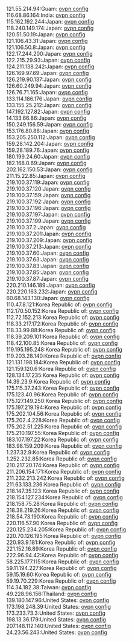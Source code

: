 121.55.214.94:Guam: [ovpn config](vpn/121_55_214_94.ovpn)  
116.68.86.164:India: [ovpn config](vpn/116_68_86_164.ovpn)  
115.162.192.244:Japan: [ovpn config](vpn/115_162_192_244.ovpn)  
118.240.149.174:Japan: [ovpn config](vpn/118_240_149_174.ovpn)  
120.51.50.19:Japan: [ovpn config](vpn/120_51_50_19.ovpn)  
121.106.43.31:Japan: [ovpn config](vpn/121_106_43_31.ovpn)  
121.106.50.8:Japan: [ovpn config](vpn/121_106_50_8.ovpn)  
122.17.244.200:Japan: [ovpn config](vpn/122_17_244_200.ovpn)  
122.215.29.93:Japan: [ovpn config](vpn/122_215_29_93.ovpn)  
124.211.138.242:Japan: [ovpn config](vpn/124_211_138_242.ovpn)  
126.169.97.69:Japan: [ovpn config](vpn/126_169_97_69.ovpn)  
126.219.90.137:Japan: [ovpn config](vpn/126_219_90_137.ovpn)  
126.60.249.94:Japan: [ovpn config](vpn/126_60_249_94.ovpn)  
126.76.71.165:Japan: [ovpn config](vpn/126_76_71_165.ovpn)  
133.114.186.176:Japan: [ovpn config](vpn/133_114_186_176.ovpn)  
133.155.25.212:Japan: [ovpn config](vpn/133_155_25_212.ovpn)  
147.192.127.82:Japan: [ovpn config](vpn/147_192_127_82.ovpn)  
14.133.66.86:Japan: [ovpn config](vpn/14_133_66_86.ovpn)  
150.249.156.59:Japan: [ovpn config](vpn/150_249_156_59.ovpn)  
153.176.80.88:Japan: [ovpn config](vpn/153_176_80_88.ovpn)  
153.205.250.112:Japan: [ovpn config](vpn/153_205_250_112.ovpn)  
159.28.142.204:Japan: [ovpn config](vpn/159_28_142_204.ovpn)  
159.28.189.76:Japan: [ovpn config](vpn/159_28_189_76.ovpn)  
180.199.24.60:Japan: [ovpn config](vpn/180_199_24_60.ovpn)  
182.168.0.69:Japan: [ovpn config](vpn/182_168_0_69.ovpn)  
202.162.150.53:Japan: [ovpn config](vpn/202_162_150_53.ovpn)  
211.15.22.85:Japan: [ovpn config](vpn/211_15_22_85.ovpn)  
219.100.37.119:Japan: [ovpn config](vpn/219_100_37_119.ovpn)  
219.100.37.120:Japan: [ovpn config](vpn/219_100_37_120.ovpn)  
219.100.37.159:Japan: [ovpn config](vpn/219_100_37_159.ovpn)  
219.100.37.192:Japan: [ovpn config](vpn/219_100_37_192.ovpn)  
219.100.37.196:Japan: [ovpn config](vpn/219_100_37_196.ovpn)  
219.100.37.197:Japan: [ovpn config](vpn/219_100_37_197.ovpn)  
219.100.37.199:Japan: [ovpn config](vpn/219_100_37_199.ovpn)  
219.100.37.2:Japan: [ovpn config](vpn/219_100_37_2.ovpn)  
219.100.37.201:Japan: [ovpn config](vpn/219_100_37_201.ovpn)  
219.100.37.209:Japan: [ovpn config](vpn/219_100_37_209.ovpn)  
219.100.37.213:Japan: [ovpn config](vpn/219_100_37_213.ovpn)  
219.100.37.60:Japan: [ovpn config](vpn/219_100_37_60.ovpn)  
219.100.37.63:Japan: [ovpn config](vpn/219_100_37_63.ovpn)  
219.100.37.83:Japan: [ovpn config](vpn/219_100_37_83.ovpn)  
219.100.37.85:Japan: [ovpn config](vpn/219_100_37_85.ovpn)  
219.100.37.87:Japan: [ovpn config](vpn/219_100_37_87.ovpn)  
220.210.146.189:Japan: [ovpn config](vpn/220_210_146_189.ovpn)  
220.220.163.232:Japan: [ovpn config](vpn/220_220_163_232.ovpn)  
60.68.143.130:Japan: [ovpn config](vpn/60_68_143_130.ovpn)  
110.47.8.121:Korea Republic of: [ovpn config](vpn/110_47_8_121.ovpn)  
112.170.50.152:Korea Republic of: [ovpn config](vpn/112_170_50_152.ovpn)  
112.72.152.213:Korea Republic of: [ovpn config](vpn/112_72_152_213.ovpn)  
118.33.217.172:Korea Republic of: [ovpn config](vpn/118_33_217_172.ovpn)  
118.33.99.88:Korea Republic of: [ovpn config](vpn/118_33_99_88.ovpn)  
118.39.209.101:Korea Republic of: [ovpn config](vpn/118_39_209_101.ovpn)  
118.42.100.85:Korea Republic of: [ovpn config](vpn/118_42_100_85.ovpn)  
119.195.195.248:Korea Republic of: [ovpn config](vpn/119_195_195_248.ovpn)  
119.203.28.140:Korea Republic of: [ovpn config](vpn/119_203_28_140.ovpn)  
121.131.198.184:Korea Republic of: [ovpn config](vpn/121_131_198_184.ovpn)  
121.159.120.6:Korea Republic of: [ovpn config](vpn/121_159_120_6.ovpn)  
128.134.17.235:Korea Republic of: [ovpn config](vpn/128_134_17_235.ovpn)  
14.39.23.9:Korea Republic of: [ovpn config](vpn/14_39_23_9.ovpn)  
175.115.37.243:Korea Republic of: [ovpn config](vpn/175_115_37_243.ovpn)  
175.123.40.96:Korea Republic of: [ovpn config](vpn/175_123_40_96.ovpn)  
175.127.149.250:Korea Republic of: [ovpn config](vpn/175_127_149_250.ovpn)  
175.197.219.194:Korea Republic of: [ovpn config](vpn/175_197_219_194.ovpn)  
175.202.104.56:Korea Republic of: [ovpn config](vpn/175_202_104_56.ovpn)  
175.202.4.228:Korea Republic of: [ovpn config](vpn/175_202_4_228.ovpn)  
175.202.51.225:Korea Republic of: [ovpn config](vpn/175_202_51_225.ovpn)  
175.210.197.55:Korea Republic of: [ovpn config](vpn/175_210_197_55.ovpn)  
183.107.197.22:Korea Republic of: [ovpn config](vpn/183_107_197_22.ovpn)  
183.98.159.209:Korea Republic of: [ovpn config](vpn/183_98_159_209.ovpn)  
1.237.32.9:Korea Republic of: [ovpn config](vpn/1_237_32_9.ovpn)  
1.252.232.85:Korea Republic of: [ovpn config](vpn/1_252_232_85.ovpn)  
210.217.20.174:Korea Republic of: [ovpn config](vpn/210_217_20_174.ovpn)  
211.206.154.171:Korea Republic of: [ovpn config](vpn/211_206_154_171.ovpn)  
211.232.213.242:Korea Republic of: [ovpn config](vpn/211_232_213_242.ovpn)  
211.63.133.236:Korea Republic of: [ovpn config](vpn/211_63_133_236.ovpn)  
218.147.35.123:Korea Republic of: [ovpn config](vpn/218_147_35_123.ovpn)  
218.154.127.234:Korea Republic of: [ovpn config](vpn/218_154_127_234.ovpn)  
218.158.75.28:Korea Republic of: [ovpn config](vpn/218_158_75_28.ovpn)  
218.38.219.26:Korea Republic of: [ovpn config](vpn/218_38_219_26.ovpn)  
218.54.73.190:Korea Republic of: [ovpn config](vpn/218_54_73_190.ovpn)  
220.116.57.90:Korea Republic of: [ovpn config](vpn/220_116_57_90.ovpn)  
220.125.234.205:Korea Republic of: [ovpn config](vpn/220_125_234_205.ovpn)  
220.70.126.195:Korea Republic of: [ovpn config](vpn/220_70_126_195.ovpn)  
220.93.9.181:Korea Republic of: [ovpn config](vpn/220_93_9_181.ovpn)  
221.152.16.89:Korea Republic of: [ovpn config](vpn/221_152_16_89.ovpn)  
222.96.94.42:Korea Republic of: [ovpn config](vpn/222_96_94_42.ovpn)  
58.225.177.115:Korea Republic of: [ovpn config](vpn/58_225_177_115.ovpn)  
59.11.194.227:Korea Republic of: [ovpn config](vpn/59_11_194_227.ovpn)  
59.15.19.60:Korea Republic of: [ovpn config](vpn/59_15_19_60.ovpn)  
59.19.70.229:Korea Republic of: [ovpn config](vpn/59_19_70_229.ovpn)  
114.34.182.38:Taiwan: [ovpn config](vpn/114_34_182_38.ovpn)  
49.228.96.156:Thailand: [ovpn config](vpn/49_228_96_156.ovpn)  
139.180.147.96:United States: [ovpn config](vpn/139_180_147_96.ovpn)  
173.198.248.39:United States: [ovpn config](vpn/173_198_248_39.ovpn)  
173.233.73.3:United States: [ovpn config](vpn/173_233_73_3.ovpn)  
198.13.36.179:United States: [ovpn config](vpn/198_13_36_179.ovpn)  
207.148.112.140:United States: [ovpn config](vpn/207_148_112_140.ovpn)  
24.23.56.243:United States: [ovpn config](vpn/24_23_56_243.ovpn)  
